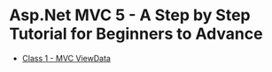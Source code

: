 # Asp.Net MVC 5 - A Step by Step Tutorial for Beginners to Advance

-   [Class 1 - MVC ViewData](https://github.com/khalidfo/asp.net-mvc-5-tutorial-for-beginners/tree/class-01)
 
